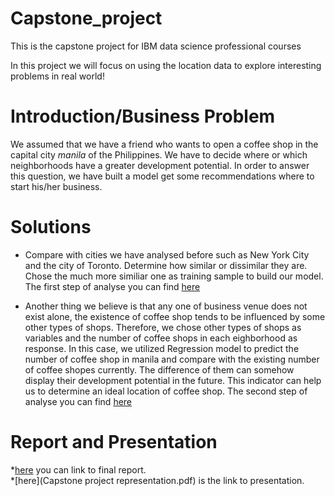 # Capstone_project
This is the capstone project for IBM data science professional courses

In this project we will focus on using the location data to explore interesting problems in real world!

# Introduction/Business Problem

We assumed that we have a friend who wants to open a coffee shop in the capital city *manila* of the Philippines. We have to decide 
where or which neighborhoods have a greater development potential.
In order to answer this question, we have built a model get some recommendations where to start his/her business.

# Solutions
* Compare with cities we have analysed before such as New York City and the city of Toronto. Determine how similar or dissimilar 
  they are. Chose the much more similiar one as training sample to build our model.
  The first step of analyse you can find [here](https://github.com/Xuebolinghhh/Capstone_project/blob/main/The_Battle_of_Neighborhoods.ipynb)
  
* Another thing we believe is that any one of business venue does not exist alone, the existence of coffee shop tends to be influenced
  by some other types of shops. Therefore, we chose other types of shops as variables and the number of coffee shops in each eighborhood   as response. In this case, we utilized Regression model to predict the number of coffee shop in manila and compare with the
  existing number of coffee shopes currently. The difference of them can somehow display their development potential in the             future. This indicator can help us to determine an ideal location of coffee shop.
  The second step of analyse you can find [here](https://github.com/Xuebolinghhh/Capstone_project/blob/main/Location%20selection.ipynb)

# Report and Presentation
*[here](Report.pdf) you can link to final report.<br>
*[here](Capstone project representation.pdf) is the link to presentation.
